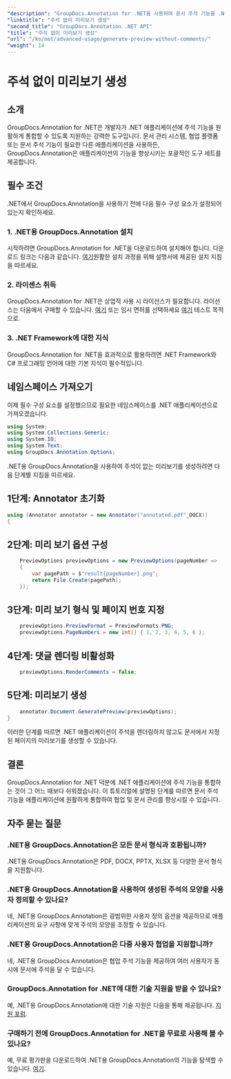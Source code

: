 ```yaml
---
"description": "GroupDocs.Annotation for .NET을 사용하여 문서 주석 기능을 .NET 애플리케이션에 원활하게 통합하는 방법을 알아보세요."
"linktitle": "주석 없이 미리보기 생성"
"second_title": "GroupDocs.Annotation .NET API"
"title": "주석 없이 미리보기 생성"
"url": "/ko/net/advanced-usage/generate-preview-without-comments/"
"weight": 14
---
```


# 주석 없이 미리보기 생성

## 소개
GroupDocs.Annotation for .NET은 개발자가 .NET 애플리케이션에 주석 기능을 원활하게 통합할 수 있도록 지원하는 강력한 도구입니다. 문서 관리 시스템, 협업 플랫폼 또는 문서 주석 기능이 필요한 다른 애플리케이션을 사용하든, GroupDocs.Annotation은 애플리케이션의 기능을 향상시키는 포괄적인 도구 세트를 제공합니다.
## 필수 조건
.NET에서 GroupDocs.Annotation을 사용하기 전에 다음 필수 구성 요소가 설정되어 있는지 확인하세요.
### 1. .NET용 GroupDocs.Annotation 설치
시작하려면 GroupDocs.Annotation for .NET을 다운로드하여 설치해야 합니다. 다운로드 링크는 다음과 같습니다. [여기](https://releases.groupdocs.com/annotation/net/)원활한 설치 과정을 위해 설명서에 제공된 설치 지침을 따르세요.
### 2. 라이센스 취득
GroupDocs.Annotation for .NET은 상업적 사용 시 라이선스가 필요합니다. 라이선스는 다음에서 구매할 수 있습니다. [여기](https://purchase.groupdocs.com/buy) 또는 임시 면허를 선택하세요 [여기](https://purchase.groupdocs.com/temporary-license/) 테스트 목적으로.
### 3. .NET Framework에 대한 지식
GroupDocs.Annotation for .NET을 효과적으로 활용하려면 .NET Framework와 C# 프로그래밍 언어에 대한 기본 지식이 필수적입니다.

## 네임스페이스 가져오기
이제 필수 구성 요소를 설정했으므로 필요한 네임스페이스를 .NET 애플리케이션으로 가져오겠습니다.

```csharp
using System;
using System.Collections.Generic;
using System.IO;
using System.Text;
using GroupDocs.Annotation.Options;
```

.NET용 GroupDocs.Annotation을 사용하여 주석이 없는 미리보기를 생성하려면 다음 단계별 지침을 따르세요.
## 1단계: Annotator 초기화
```csharp
using (Annotator annotator = new Annotator("annotated.pdf"_DOCX))
{
```
## 2단계: 미리 보기 옵션 구성
```csharp
    PreviewOptions previewOptions = new PreviewOptions(pageNumber =>
    {
        var pagePath = $"result{pageNumber}.png";
        return File.Create(pagePath);
    });
```
## 3단계: 미리 보기 형식 및 페이지 번호 지정
```csharp
    previewOptions.PreviewFormat = PreviewFormats.PNG;
    previewOptions.PageNumbers = new int[] { 1, 2, 3, 4, 5, 6 };
```
## 4단계: 댓글 렌더링 비활성화
```csharp
    previewOptions.RenderComments = false;
```
## 5단계: 미리보기 생성
```csharp
    annotator.Document.GeneratePreview(previewOptions);
}
```
이러한 단계를 따르면 .NET 애플리케이션이 주석을 렌더링하지 않고도 문서에서 지정된 페이지의 미리보기를 생성할 수 있습니다.

## 결론
GroupDocs.Annotation for .NET 덕분에 .NET 애플리케이션에 주석 기능을 통합하는 것이 그 어느 때보다 쉬워졌습니다. 이 튜토리얼에 설명된 단계를 따르면 문서 주석 기능을 애플리케이션에 원활하게 통합하여 협업 및 문서 관리를 향상시킬 수 있습니다.
## 자주 묻는 질문
### .NET용 GroupDocs.Annotation은 모든 문서 형식과 호환됩니까?
.NET용 GroupDocs.Annotation은 PDF, DOCX, PPTX, XLSX 등 다양한 문서 형식을 지원합니다.
### .NET용 GroupDocs.Annotation을 사용하여 생성된 주석의 모양을 사용자 정의할 수 있나요?
네, .NET용 GroupDocs.Annotation은 광범위한 사용자 정의 옵션을 제공하므로 애플리케이션의 요구 사항에 맞게 주석의 모양을 조정할 수 있습니다.
### .NET용 GroupDocs.Annotation은 다중 사용자 협업을 지원합니까?
네, .NET용 GroupDocs.Annotation은 협업 주석 기능을 제공하여 여러 사용자가 동시에 문서에 주석을 달 수 있습니다.
### GroupDocs.Annotation for .NET에 대한 기술 지원을 받을 수 있나요?
예, .NET용 GroupDocs.Annotation에 대한 기술 지원은 다음을 통해 제공됩니다. [지원 포럼](https://forum.groupdocs.com/c/annotation/10).
### 구매하기 전에 GroupDocs.Annotation for .NET을 무료로 사용해 볼 수 있나요?
예, 무료 평가판을 다운로드하여 .NET용 GroupDocs.Annotation의 기능을 탐색할 수 있습니다. [여기](https://releases.groupdocs.com/).